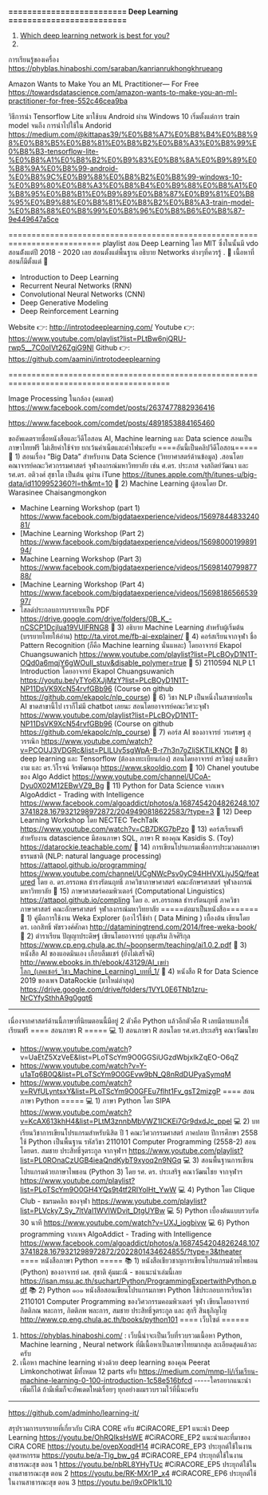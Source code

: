 <b>========================= Deep Learning =========================</b><br>
<ol>
<li> <a href="http://www.cio.com/article/3193689/artificial-intelligence/which-deep-learning-network-is-best-for-you.html ">Which deep learning network is best for you?</a></li>
<li> <a href=" "></a></li>
</ol>

การเรียนรู้ของเครื่อง
https://phyblas.hinaboshi.com/saraban/kanrianrukhongkhrueang

Amazon Wants to Make You an ML Practitioner— For Free
https://towardsdatascience.com/amazon-wants-to-make-you-an-ml-practitioner-for-free-552c46cea9ba

วิธีการนำ Tensorflow Lite มาใช้บน Android ผ่าน Windows 10 เริ่มตั้งแต่การ train model จนถึง การนำไปใช้ใน Andorid
https://medium.com/@kittapas39/%E0%B8%A7%E0%B8%B4%E0%B8%98%E0%B8%B5%E0%B8%81%E0%B8%B2%E0%B8%A3%E0%B8%99%E0%B8%B3-tensorflow-lite-%E0%B8%A1%E0%B8%B2%E0%B9%83%E0%B8%8A%E0%B9%89%E0%B8%9A%E0%B8%99-android-%E0%B8%9C%E0%B9%88%E0%B8%B2%E0%B8%99-windows-10-%E0%B9%80%E0%B8%A3%E0%B8%B4%E0%B9%88%E0%B8%A1%E0%B8%95%E0%B8%B1%E0%B9%89%E0%B8%87%E0%B9%81%E0%B8%95%E0%B9%88%E0%B8%81%E0%B8%B2%E0%B8%A3-train-model-%E0%B8%88%E0%B8%99%E0%B8%96%E0%B8%B6%E0%B8%87-9e449647a5ce


==========================================================================
playlist สอน Deep Learning โดย MIT
ซึ่งในนั้นมี vdo สอนต้ังแต่ปี 2018 - 2020 เลย สอนตั้งแต่พื้นฐาน อธิบาย 
Networks ต่างๆที่ควรรู้
.
🔹 เนื้อหาที่สอนก็มีตั้งแต่ 🔹  
- Introduction to Deep Learning
- Recurrent Neural Networks (RNN)
- Convolutional Neural Networks (CNN)
- Deep Generative Modeling
- Deep Reinforcement Learning

Website 👉: http://introtodeeplearning.com/
Youtube 👉: https://www.youtube.com/playlist?list=PLtBw6njQRU-rwp5__7C0oIVt26ZgjG9NI
Github 👉: https://github.com/aamini/introtodeeplearning

=========================================================================================

Image Processing ในกล้อง (คมเดช)
https://www.facebook.com/comdet/posts/2637477882936416

https://www.facebook.com/comdet/posts/4891853884165460

ขออัพเดตรายชื่อหนังสือและวีดีโอสอน 
AI, Machine learning และ Data science สอนเป็นภาษาไทยฟรี ไม่เสียค่าใช้จ่าย ยกเว้นค่าเน็ตและค่าไฟนะครับ 
====อันนี้เป็นคลิปวีดีโอสอน=====
🎥 1) สอนเรื่อง “Big Data” สำหรับงาน Data Science (วิทยาศาสตร์ด้านข้อมูล) .สอนโดย คณาจารย์คณะวิศวกรรมศาสตร์ จุฬาลงกรณ์มหาวิทยาลัย เช่น ศ.ดร. ประภาส จงสถิตย์วัฒนา และ รศ.ดร. อติวงศ์ สุชาโต เป็นต้น ดูผ่าน iTune 
https://itunes.apple.com/th/itunes-u/big-data/id1109952360?l=th&mt=10
🎥 2) Machine Learning  ผู้สอนโดย Dr. Warasinee Chaisangmongkon
   - Machine Learning Workshop (part 1)
https://www.facebook.com/bigdataexperience/videos/1569784483324081/
   - [Machine Learning Workshop (Part 2)
https://www.facebook.com/bigdataexperience/videos/1569800019989194/
   - Machine Learning Workshop (Part 3)
https://www.facebook.com/bigdataexperience/videos/1569814079987788/
   - [Machine Learning Workshop (Part 4)
https://www.facebook.com/bigdataexperience/videos/1569818656653997/
   - ไสลด์ประกอบการบรรยายเป็น PDF
https://drive.google.com/drive/folders/0B_K_-nCSCP1Dcjlua19VUlFRNG8
🎥 3) อธิบาย Machine Learning สำหรับผู้เริ่มต้น (บรรยายไทยให้อ่าน) http://ta.virot.me/fb-ai-explainer/ 
🎥 4) คอร์สเรียนจากจุฬา ชื่อ Pattern Recognition (ก็คือ Machine learning นั่นแหละ) โดยอาจารย์ Ekapol Chuangsuwanich 
https://www.youtube.com/playlist?list=PLcBOyD1N1T-OQd0a6mqjY6gWOuIl_stuv&disable_polymer=true
🎥 5) 2110594 NLP L1 Introduction โดยอาจารย์ Ekapol Chuangsuwanich
https://youtu.be/yTYo6XJjMzY?list=PLcBOyD1N1T-NP11DsVK9XcN54rvfGBb96 
(Course on github https://github.com/ekapolc/nlp_course)
🎥 6) วิชา NLP เป็นหนึ่งในสาขาย่อยใน AI ขาดสาขานี้ไป เราก็ไม่มี chatbot เลยนะ สอนโดยอาจารย์คณะวิศวะจุฬา
https://www.youtube.com/playlist?list=PLcBOyD1N1T-NP11DsVK9XcN54rvfGBb96 
(Course on github https://github.com/ekapolc/nlp_course) 
🎥 7) คอร์ส AI ของอาจารย์ วรเศรษฐ สุวรรณิก
https://www.youtube.com/watch?v=PCOUJ3VDGRc&list=PLILUv5sgWpA-B-r7h3n7oZljSKTILKNOt
🎥 8) deep learning  และ Tensorflow  (ต้องลงทะเบียนก่อง) สอนโดยอาจารย์ สรวิชญ์ แสงเขียวงาม และ ดร.วิโรจน์ จิรพัฒนกุล 
https://www.skooldio.com
🎥 10) Chanel youtube ของ Algo Addict 
https://www.youtube.com/channel/UCoA-Dyu0X02M12EBwVZ9_Bg
🎥 11) Python for Data Science จากเพจ AlgoAddict - Trading with Intelligence 
https://www.facebook.com/algoaddict/photos/a.1687454204826248.1073741828.1679321298972872/2049490818622583/?type=3 
🎥 12) Deep Learning Workshop โดย NECTEC TechTalk 
https://www.youtube.com/watch?v=CB7DKG7bPzo
🎥 13) คอร์สเรียนฟรีสำหรับงาน datascience มีสอนภาษา SQL, ภาษา R ของคุณ Kasidis S. (Toy) 
https://datarockie.teachable.com/
🎥 14) การเขียนโปรแกรมเพื่อการประมวลผลภาษาธรรมชาติ  (NLP: natural language processing) 
https://attapol.github.io/programming/
https://www.youtube.com/channel/UCgNWcPsv0yC94HHVXLjyJ5Q/featured
โดย อ. ดร.อรรถพล ธำรงรัตนฤทธิ์ ภาควิชาภาษาศาสตร์ คณะอักษรศาสตร์ จุฬาลงกรณ์มหาวิทยาลัย
🎥 15) ภาษาศาสตร์คอมพิวเตอร์ (Computational Linguistics)
https://attapol.github.io/compling
โดย อ. ดร.อรรถพล ธำรงรัตนฤทธิ์ ภาควิชาภาษาศาสตร์ คณะอักษรศาสตร์ จุฬาลงกรณ์มหาวิทยาลัย
=====ต่อมาเป็นหนังสือ=======
📖 1) คู่มือการใช้งาน Weka Explorer (เอาไว้ใช้ทำ ( Data Mining ) เบื้องต้น เขียนโดย ดร. เอกสิทธิ์ พัชรวงศ์ศักดา
http://dataminingtrend.com/2014/free-weka-book/
📖 2) ตำราเรียน ปัญญาประดิษฐ์ เขียนโดยอาจารย์ บุญเสริม กิจศิริกุล
https://www.cp.eng.chula.ac.th/~boonserm/teaching/ai1.0.2.pdf
📖 3) หนังสือ AI ของแอดมินเอง เกือบลืมแชร์ (ยังไม่เสร็จดี)
http://www.ebooks.in.th/ebook/43129/AI_เขย่าโลก_(เลคเชอร์_วิชา_Machine_Learning)_บทที่_1/
📖 4) หนังสือ R for Data Science 2019 ของเพจ DataRockie (มาใหม่ล่าสุด)
https://drive.google.com/drive/folders/1VYL0E6TNb1zru-NrCYfySthhA9g0gqt6
---------
เนื่องจากศาสตร์ด้านนี้ภาษาที่นิยมตอนนี้มีอยู่ 2 ตัวคือ Python แล้วอีกตัวคือ R เลยมีลายแทงให้เรียนฟรี
==== สอนภาษา R =====
💻 1) สอนภาษา R สอนโดย รศ.ดร.ประเสริฐ คณาวัฒนไชย
 - https://www.youtube.com/watch?
v=UaEtZ5XzVeE&list=PLoTScYm9O0GGSiUGzdWbjxIkZqEO-O6qZ
 - https://www.youtube.com/watch?v=Y-u1aTq6B0Q&list=PLoTScYm9O0GEvw9bN_Q8nRdDUPyaSymqM
- https://www.youtube.com/watch?v=RVfULyntsxY&list=PLoTScYm9O0GFEu7flht1Fv_gsT2mizgP
==== สอนภาษา Python  =====
💻 1) ภาษา Python โดย SIPA https://www.youtube.com/watch?v=KcAX613khH4&list=PLtM3znnbMbVWZ1ICKEi7Gr9dxdJc_ppel
💻 2) บทเรียนวิชาการเขียนโปรแกรมสำหรับนิสิต ปี 1 คณะวิศวกรรมศาสตร์ ภาคปลาย ปีการศึกษา 2558 ใช้ Python เป็นพื้นฐาน รหัสวิชา 2110101 Computer Programming (2558-2) สอนโดยดร. สมชาย ประสิทธิ์จูตระกูล จากจุฬาฯ
https://www.youtube.com/playlist?list=PL0ROnaCzUGB4ieaQndKybT9xyoq2n9NGq
💻 3) สอนพื้นฐานการเขียนโปรแกรมด้วยภาษาไพธอน (Python 3) โดย รศ. ดร. ประเสริฐ คณาวัฒนไชย จากจุฬาฯ
https://www.youtube.com/playlist?list=PLoTScYm9O0GH4YQs9t4tf2RIYolHt_YwW
💻 4) Python โดย Clique Club - ชมรมคลิก ของจุฬา
https://www.youtube.com/playlist?list=PLVcky7_Sy_7ltVaI1WVIWDvit_DtgUYBw
💻 5) Python เบื้องต้นแบบรวบรัด 30 นาที
https://www.youtube.com/watch?v=UXJ_iogbivw
💻 6) Python programming จากเพจ AlgoAddict - Trading with Intelligence
https://www.facebook.com/algoaddict/photos/a.1687454204826248.1073741828.1679321298972872/2022801434624855/?type=3&theater
==== หนังสือภาษา Python  =====
📚 1) หนังสือเชียวชาญการเขียนโปรแกรมด้วยไพธอน (Python) ของอาจารย์ ผศ. สุชาติ คุ้มมะณี - ขอแนะนำเล่มนี้เลย
https://isan.msu.ac.th/suchart/Python/ProgrammingExpertwithPython.pdf
📚 2) Python ๑๐๑  หนังสือสอนเขียนโปรแกรมภาษา Python ใช้ประกอบการเรียนวิชา 2110101 Computer Programming ของวิศวกรรมคอมพิวเตอร์ จุฬา เขียนโดยอาจารย์ กิตติภณ พละการ, กิตติภพ พละการ, สมชาย ประสิทธิ์จูตระกูล และ สุกรี สินธุภิญโญ
http://www.cp.eng.chula.ac.th/books/python101
==== เว็บไซต์ ======
1)  https://phyblas.hinaboshi.com/ : เว็บนี้น่าจะเป็นเว็บที่รวบรวมเนื้อหา Python, Machine learning , Neural network ที่มีเนื้อหาเป็นภาษาไทยมากสุด ละเอียดสุดแล้วละครับ
2) เนื้อหา machine learning พ่วงด้วย deep learning ของคุณ Peerat Limkonchotiwat มีทั้งหมด 12 parts ครับ
https://medium.com/mmp-li/เริ่มเรียน-machine-learning-0-100-introduction-1c58e516bfcd
-----ใครอยากแนะนำเพิ่มก็ได้
ถ้ามีเพิ่มก็จะอัพเดตใหม่เรื่อยๆ 
ทุกอย่างผมรวบรวมไว้ที่นี้นะครับ
-----
https://github.com/adminho/learning-it/


สรุปรวมการบรรยายที่เกี่ยวกับ CiRA CORE ครับ
#CiRACORE_EP1 แนะนำ Deep Learning 
https://youtu.be/OhRQIksHsWE
#CiRACORE_EP2 แนะนำและที่มาของ CiRA CORE
https://youtu.be/ovepXoqdH14
#CiRACORE_EP3 ประยุกต์ใช้ในงานอุตสาหกรรม
https://youtu.be/a-Tlg_bw_g4
#CiRACORE_EP4 ประยุกต์ใช้ในงานสาธารณะสุข ตอน 1
https://youtu.be/nbRL8YHyTUc
#CiRACORE_EP5 ประยุกต์ใช้ในงานสาธารณะสุข ตอน 2
https://youtu.be/RK-MXr1P_x4
#CiRACORE_EP6 ประยุกต์ใช้ในงานสาธารณะสุข ตอน 3
https://youtu.be/i9xOPIk1L10

